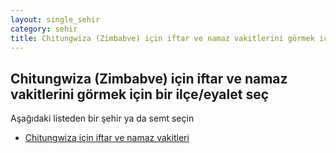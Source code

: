 ```yaml
---
layout: single_sehir
category: sehir
title: Chitungwiza (Zimbabve) için iftar ve namaz vakitlerini görmek için bir ilçe/eyalet seç
---
```



## Chitungwiza (Zimbabve) için iftar ve namaz vakitlerini görmek için bir ilçe/eyalet seç

Aşağıdaki listeden bir şehir ya da semt seçin


* [Chitungwiza için iftar ve namaz vakitleri](/iftar.html?sehir=Chitungwiza&ulke=Zimbabve&state=Chitungwiza)
